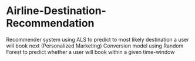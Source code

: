 # Airline-Destination-Recommendation
Recommender system using ALS to predict to most likely destination a user will book next (Personalized Marketing)
Conversion model using Random Forest to predict whether a user will book within a given time-window 
